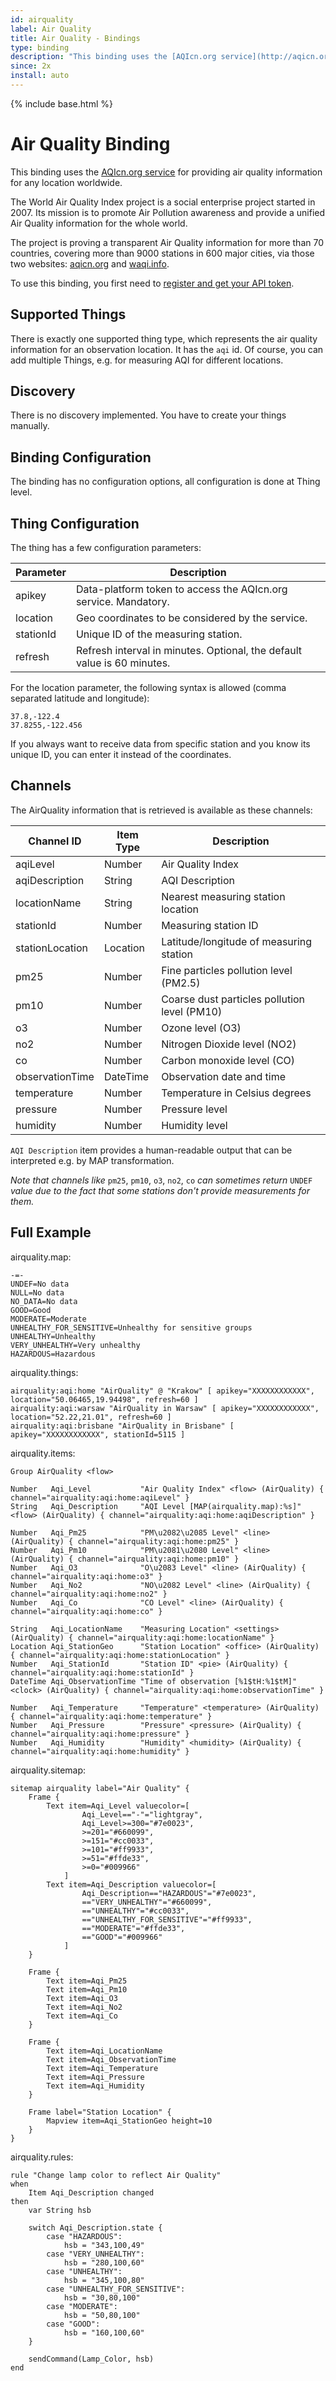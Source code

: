 ```yaml
---
id: airquality
label: Air Quality
title: Air Quality - Bindings
type: binding
description: "This binding uses the [AQIcn.org service](http://aqicn.org) for providing air quality information for any location worldwide."
since: 2x
install: auto
---
```


<!-- Attention authors: Do not edit directly. Please add your changes to the appropriate source repository -->

{% include base.html %}

# Air Quality Binding

This binding uses the [AQIcn.org service](http://aqicn.org) for providing air quality information for any location worldwide.

The World Air Quality Index project is a social enterprise project started in 2007. Its mission is to promote Air Pollution awareness and provide a unified Air Quality information for the whole world. 

The project is proving a transparent Air Quality information for more than 70 countries, covering more than 9000 stations in 600 major cities, via those two websites: [aqicn.org](http://aqicn.org) and [waqi.info](http://waqi.info).

To use this binding, you first need to [register and get your API token](http://aqicn.org/data-platform/token/).

## Supported Things

There is exactly one supported thing type, which represents the air quality information for an observation location. It has the `aqi` id. Of course, you can add multiple Things, e.g. for measuring AQI for different locations.

## Discovery

There is no discovery implemented. You have to create your things manually.

## Binding Configuration
 
The binding has no configuration options, all configuration is done at Thing level.
 
## Thing Configuration

The thing has a few configuration parameters:

| Parameter | Description                                                              |
|-----------|------------------------------------------------------------------------- |
| apikey    | Data-platform token to access the AQIcn.org service. Mandatory. |
| location  | Geo coordinates to be considered by the service. |
| stationId | Unique ID of the measuring station. |
| refresh   | Refresh interval in minutes. Optional, the default value is 60 minutes.  |

For the location parameter, the following syntax is allowed (comma separated latitude and longitude):

```
37.8,-122.4
37.8255,-122.456
```

If you always want to receive data from specific station and you know its unique ID, you can enter it
instead of the coordinates. 


## Channels

The AirQuality information that is retrieved is available as these channels:


| Channel ID | Item Type    | Description              |
|------------|--------------|------------------------- |
| aqiLevel | Number | Air Quality Index |
| aqiDescription | String | AQI Description |
| locationName | String | Nearest measuring station location |
| stationId | Number | Measuring station ID |
| stationLocation | Location | Latitude/longitude of measuring station |
| pm25 | Number | Fine particles pollution level (PM2.5) |
| pm10 | Number | Coarse dust particles pollution level (PM10) |
| o3 | Number | Ozone level (O3) |
| no2 | Number | Nitrogen Dioxide level (NO2) |
| co | Number | Carbon monoxide level (CO) |
| observationTime | DateTime | Observation date and time |
| temperature | Number | Temperature in Celsius degrees |
| pressure | Number | Pressure level |
| humidity | Number | Humidity level |

`AQI Description` item provides a human-readable output that can be interpreted e.g. by MAP transformation.

*Note that channels like* `pm25`, `pm10`, `o3`, `no2`, `co` *can sometimes return* `UNDEF` *value due to the fact that some stations don't provide measurements for them.*


## Full Example

airquality.map:

```
-=-
UNDEF=No data
NULL=No data
NO_DATA=No data
GOOD=Good
MODERATE=Moderate
UNHEALTHY_FOR_SENSITIVE=Unhealthy for sensitive groups
UNHEALTHY=Unhealthy
VERY_UNHEALTHY=Very unhealthy
HAZARDOUS=Hazardous
```

airquality.things:

```
airquality:aqi:home "AirQuality" @ "Krakow" [ apikey="XXXXXXXXXXXX", location="50.06465,19.94498", refresh=60 ]
airquality:aqi:warsaw "AirQuality in Warsaw" [ apikey="XXXXXXXXXXXX", location="52.22,21.01", refresh=60 ]
airquality:aqi:brisbane "AirQuality in Brisbane" [ apikey="XXXXXXXXXXXX", stationId=5115 ]
```

airquality.items:

```
Group AirQuality <flow>

Number   Aqi_Level           "Air Quality Index" <flow> (AirQuality) { channel="airquality:aqi:home:aqiLevel" }
String   Aqi_Description     "AQI Level [MAP(airquality.map):%s]" <flow> (AirQuality) { channel="airquality:aqi:home:aqiDescription" }

Number   Aqi_Pm25            "PM\u2082\u2085 Level" <line> (AirQuality) { channel="airquality:aqi:home:pm25" }
Number   Aqi_Pm10            "PM\u2081\u2080 Level" <line> (AirQuality) { channel="airquality:aqi:home:pm10" }
Number   Aqi_O3              "O\u2083 Level" <line> (AirQuality) { channel="airquality:aqi:home:o3" }
Number   Aqi_No2             "NO\u2082 Level" <line> (AirQuality) { channel="airquality:aqi:home:no2" }
Number   Aqi_Co              "CO Level" <line> (AirQuality) { channel="airquality:aqi:home:co" }

String   Aqi_LocationName    "Measuring Location" <settings> (AirQuality) { channel="airquality:aqi:home:locationName" }
Location Aqi_StationGeo      "Station Location" <office> (AirQuality) { channel="airquality:aqi:home:stationLocation" }
Number   Aqi_StationId       "Station ID" <pie> (AirQuality) { channel="airquality:aqi:home:stationId" }
DateTime Aqi_ObservationTime "Time of observation [%1$tH:%1$tM]" <clock> (AirQuality) { channel="airquality:aqi:home:observationTime" }

Number   Aqi_Temperature     "Temperature" <temperature> (AirQuality) { channel="airquality:aqi:home:temperature" }
Number   Aqi_Pressure        "Pressure" <pressure> (AirQuality) { channel="airquality:aqi:home:pressure" }
Number   Aqi_Humidity        "Humidity" <humidity> (AirQuality) { channel="airquality:aqi:home:humidity" }
```

airquality.sitemap:

```
sitemap airquality label="Air Quality" {
    Frame {
        Text item=Aqi_Level valuecolor=[
                Aqi_Level=="-"="lightgray",
                Aqi_Level>=300="#7e0023",
                >=201="#660099",
                >=151="#cc0033",
                >=101="#ff9933",
                >=51="#ffde33",
                >=0="#009966"
            ]
        Text item=Aqi_Description valuecolor=[
                Aqi_Description=="HAZARDOUS"="#7e0023",
                =="VERY_UNHEALTHY"="#660099",
                =="UNHEALTHY"="#cc0033",
                =="UNHEALTHY_FOR_SENSITIVE"="#ff9933",
                =="MODERATE"="#ffde33",
                =="GOOD"="#009966"
            ]
    }

    Frame {
        Text item=Aqi_Pm25
        Text item=Aqi_Pm10
        Text item=Aqi_O3
        Text item=Aqi_No2
        Text item=Aqi_Co
    }

    Frame {
        Text item=Aqi_LocationName
        Text item=Aqi_ObservationTime
        Text item=Aqi_Temperature
        Text item=Aqi_Pressure
        Text item=Aqi_Humidity
    }
    
    Frame label="Station Location" {
        Mapview item=Aqi_StationGeo height=10
    }
}

```

airquality.rules:

```
rule "Change lamp color to reflect Air Quality"
when
    Item Aqi_Description changed
then
    var String hsb

    switch Aqi_Description.state {
        case "HAZARDOUS":
            hsb = "343,100,49"
        case "VERY_UNHEALTHY":
            hsb = "280,100,60"
        case "UNHEALTHY":
            hsb = "345,100,80"
        case "UNHEALTHY_FOR_SENSITIVE":
            hsb = "30,80,100"
        case "MODERATE":
            hsb = "50,80,100"
        case "GOOD":
            hsb = "160,100,60"
    }

    sendCommand(Lamp_Color, hsb)
end
```
